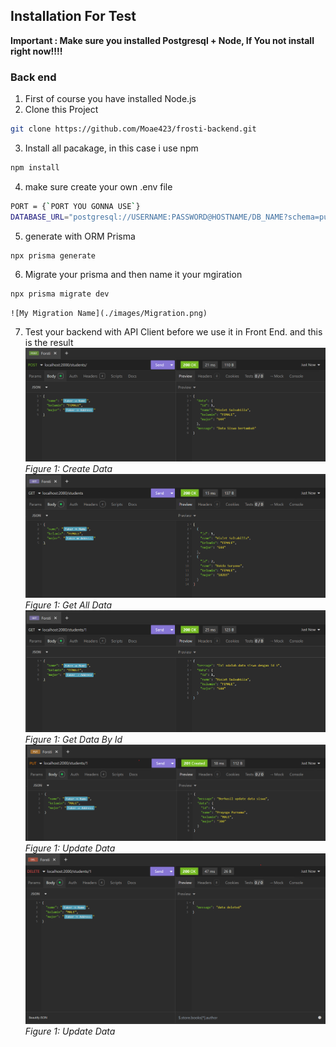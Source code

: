 ## Installation For Test

**Important : Make sure you installed Postgresql + Node, If You not install right now!!!!**

### Back end

1. First of course you have installed Node.js
2. Clone this Project

```bash
git clone https://github.com/Moae423/frosti-backend.git
```

3. Install all pacakage, in this case i use npm

```bash
npm install
```

4. make sure create your own .env file

```bash
PORT = {`PORT YOU GONNA USE`}
DATABASE_URL="postgresql://USERNAME:PASSWORD@HOSTNAME/DB_NAME?schema=public"
```

5. generate with ORM Prisma

```bash
npx prisma generate
```

6. Migrate your prisma and then name it your mgiration

```bash
npx prisma migrate dev
```

    ![My Migration Name](./images/Migration.png)

7. Test your backend with API Client before we use it in Front End. and this is the result
   ![Create Data](<./images/Create%20Data%20(POST).png>)
   _Figure 1: Create Data_
   ![Create Data](<./images/get all data.png>)
   _Figure 1: Get All Data_
   ![Create Data](<./images/GET data by id.png>)
   _Figure 1: Get Data By Id_
   ![Create Data](<./images/PUT update data.png>)
   _Figure 1: Update Data_
   ![Create Data](./images/image.png)
   _Figure 1: Update Data_

